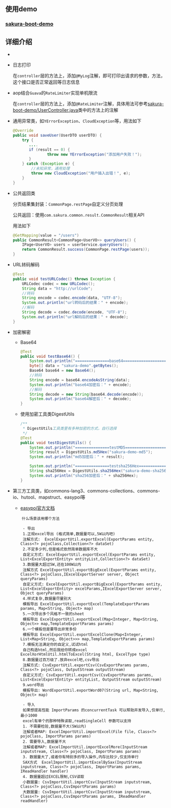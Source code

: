 ## 使用demo

### [sakura-boot-demo](https://github.com/yanjingfan/sakura-boot-demo)

## 

## 详细介绍

+ 

+ 日志打印
  
  在`controller`层的方法上，添加`@MyLog`注解，即可打印出请求的参数，方法，这个接口是否正常返回等日志信息
- aop结合`Guava`的`RateLimiter`实现单机限流
  
  在`controller`层的方法上，添加`@RateLimiter`注解，具体用法可参考[sakura-boot-demo/UserController.java](https://github.com/yanjingfan/sakura-boot-demo/blob/master/web/src/main/java/com/sakura/cloud/demo1/controller/UserController.java)类中的方法上的注解
+ 通用异常类，如`YErrorException`、`CloudException`等，用法如下
  
  ```java
  @Override
  public void saveUser(UserDTO userDTO) {
      try {
         ....
         if (result == 0) {
                 throw new YErrorException("添加用户失败！");
         }
      } catch (Exception e) {
          //未知异常，通用处理
          throw new CloudException("用户插入出错！", e);
      }
  }
  ```

+ 公共返回类
  
  分页结果集封装：`CommonPage.restPage`自定义分页处理
  
  公共返回：使用`com.sakura.common.result.CommonResult`相关API
  
  用法如下
  
  ```java
  @GetMapping(value = "/users")
  public CommonResult<CommonPage<UserVO>> queryUsers() {
      IPage<UserVO> users = userService.queryUsers();
      return CommonResult.success(CommonPage.restPage(users));
  }
  ```

+ URL转码解码
  
  ```java
  @Test
  public void testURLCodec() throws Exception {
      URLCodec codec = new URLCodec();
      String data = "http://urlCode";
      //转码
      String encode = codec.encode(data, "UTF-8");
      System.out.println("url转码后的结果：" + encode);
      //解码
      String decode = codec.decode(encode, "UTF-8");
      System.out.println("url解码后的结果：" + decode);
  }
  ```

+ 加密解密
  
  + Base64
    
    ```java
    @Test
    public void testBase64() {
        System.out.println("===============base64======================");
        byte[] data = "sakura-demo".getBytes();
        Base64 base64 = new Base64();
        //转码
        String encode = base64.encodeAsString(data);
        System.out.println("base64加密后：" + encode);
        //解码
        String decode = new String(base64.decode(encode));
        System.out.println("base64解密后：" + decode);
    }
    ```
  
  + 使用加密工具类DigestUtils
    
    ```java
    /**
     * DigestUtils工具类里有多种加密的方式，自行选择
     */
    @Test
    public void testDigestUtils() {
        System.out.println("===============testMD5======================");
        String result = DigestUtils.md5Hex("sakura-demo-md5");
        System.out.println("md5加密后：" + result);
    
        System.out.println("===============testsha256Hex======================");
        String sha256Hex = DigestUtils.sha256Hex("sakura-demo-sha256");
        System.out.println("sha256加密后：" + sha256Hex);
    }
    ```

+ 第三方工具类，如commons-lang3、commons-collections、commons-io、hutool、mapstruct、easypoi等
  
  + [easypoi官方文档](http://doc.wupaas.com/docs/easypoi/)
    
     `什么场景该用哪个方法`
    
    ```textile
     - 导出
     1.正规excel导出 (格式简单,数据量可以,5W以内吧)
     注解方式:  ExcelExportUtil.exportExcel(ExportParams entity, Class<?> pojoClass,Collection<?> dataSet) 
     2.不定多少列,但是格式依然简单数据库不大
     自定义方式: ExcelExportUtil.exportExcel(ExportParams entity, List<ExcelExportEntity> entityList,Collection<?> dataSet)
     3.数据量大超过5W,还在100W以内
     注解方式 ExcelExportUtil.exportBigExcel(ExportParams entity, Class<?> pojoClass,IExcelExportServer server, Object queryParams)
     自定义方式: ExcelExportUtil.exportBigExcel(ExportParams entity, List<ExcelExportEntity> excelParams,IExcelExportServer server, Object queryParams)
     4.样式复杂,数据量尽量别大
     模板导出 ExcelExportUtil.exportExcel(TemplateExportParams params, Map<String, Object> map)
     5.一次导出多个风格不一致的sheet
     模板导出 ExcelExportUtil.exportExcel(Map<Integer, Map<String, Object>> map,TemplateExportParams params) 
     6.一个模板但是要导出非常多份
     模板导出 ExcelExportUtil.exportExcelClone(Map<Integer, List<Map<String, Object>>> map,TemplateExportParams params)
     7.模板无法满足你的自定义,试试html
     自己构造html,然后我给你转成excel  ExcelXorHtmlUtil.htmlToExcel(String html, ExcelType type)
     8.数据量过百万级了.放弃excel吧,csv导出
     注解方式: CsvExportUtil.exportCsv(CsvExportParams params, Class<?> pojoClass, OutputStream outputStream)
     自定义方式: CsvExportUtil.exportCsv(CsvExportParams params, List<ExcelExportEntity> entityList, OutputStream outputStream) 
     9.word导出
     模板导出: WordExportUtil.exportWord07(String url, Map<String, Object> map)
    
     - 导入 
     如果想提高性能 ImportParams 的concurrentTask 可以帮助并发导入,仅单行,最小1000
     excel有单个的那种特殊读取,readSingleCell 参数可以支持
     1. 不需要检验,数据量不大(5W以内)
     注解或者MAP: ExcelImportUtil.importExcel(File file, Class<?> pojoClass, ImportParams params)
     2. 需要导入,数据量不大
     注解或者MAP: ExcelImportUtil.importExcelMore(InputStream inputstream, Class<?> pojoClass, ImportParams params)
     3. 数据量大了,或者你有特别多的导入操作,内存比较少,仅支持单行
     SAX方式  ExcelImportUtil.importExcelBySax(InputStream inputstream, Class<?> pojoClass, ImportParams params, IReadHandler handler)
     4. 数据量超过EXCEL限制,CSV读取
     小数据量: CsvImportUtil.importCsv(InputStream inputstream, Class<?> pojoClass,CsvImportParams params)
     大数据量: CsvImportUtil.importCsv(InputStream inputstream, Class<?> pojoClass,CsvImportParams params, IReadHandler readHandler)
    ```
